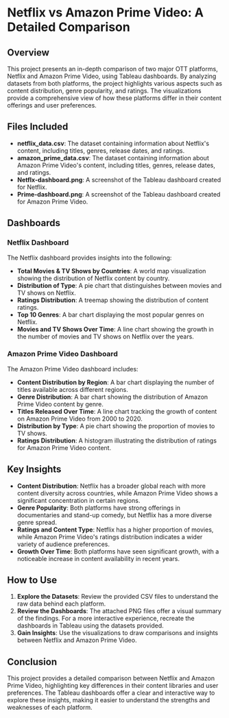 

# Netflix vs Amazon Prime Video: A Detailed Comparison

## Overview

This project presents an in-depth comparison of two major OTT platforms, Netflix and Amazon Prime Video, using Tableau dashboards. By analyzing datasets from both platforms, the project highlights various aspects such as content distribution, genre popularity, and ratings. The visualizations provide a comprehensive view of how these platforms differ in their content offerings and user preferences.

## Files Included

- **netflix_data.csv**: The dataset containing information about Netflix's content, including titles, genres, release dates, and ratings.
- **amazon_prime_data.csv**: The dataset containing information about Amazon Prime Video's content, including titles, genres, release dates, and ratings.
- **Netflx-dashboard.png**: A screenshot of the Tableau dashboard created for Netflix.
- **Prime-dashboard.png**: A screenshot of the Tableau dashboard created for Amazon Prime Video.

## Dashboards

### Netflix Dashboard

The Netflix dashboard provides insights into the following:

- **Total Movies & TV Shows by Countries**: A world map visualization showing the distribution of Netflix content by country.
- **Distribution of Type**: A pie chart that distinguishes between movies and TV shows on Netflix.
- **Ratings Distribution**: A treemap showing the distribution of content ratings.
- **Top 10 Genres**: A bar chart displaying the most popular genres on Netflix.
- **Movies and TV Shows Over Time**: A line chart showing the growth in the number of movies and TV shows on Netflix over the years.

### Amazon Prime Video Dashboard

The Amazon Prime Video dashboard includes:

- **Content Distribution by Region**: A bar chart displaying the number of titles available across different regions.
- **Genre Distribution**: A bar chart showing the distribution of Amazon Prime Video content by genre.
- **Titles Released Over Time**: A line chart tracking the growth of content on Amazon Prime Video from 2000 to 2020.
- **Distribution by Type**: A pie chart showing the proportion of movies to TV shows.
- **Ratings Distribution**: A histogram illustrating the distribution of ratings for Amazon Prime Video content.


## Key Insights

- **Content Distribution**: Netflix has a broader global reach with more content diversity across countries, while Amazon Prime Video shows a significant concentration in certain regions.
- **Genre Popularity**: Both platforms have strong offerings in documentaries and stand-up comedy, but Netflix has a more diverse genre spread.
- **Ratings and Content Type**: Netflix has a higher proportion of movies, while Amazon Prime Video's ratings distribution indicates a wider variety of audience preferences.
- **Growth Over Time**: Both platforms have seen significant growth, with a noticeable increase in content availability in recent years.

## How to Use

1. **Explore the Datasets**: Review the provided CSV files to understand the raw data behind each platform.
2. **Review the Dashboards**: The attached PNG files offer a visual summary of the findings. For a more interactive experience, recreate the dashboards in Tableau using the datasets provided.
3. **Gain Insights**: Use the visualizations to draw comparisons and insights between Netflix and Amazon Prime Video.

## Conclusion

This project provides a detailed comparison between Netflix and Amazon Prime Video, highlighting key differences in their content libraries and user preferences. The Tableau dashboards offer a clear and interactive way to explore these insights, making it easier to understand the strengths and weaknesses of each platform.
